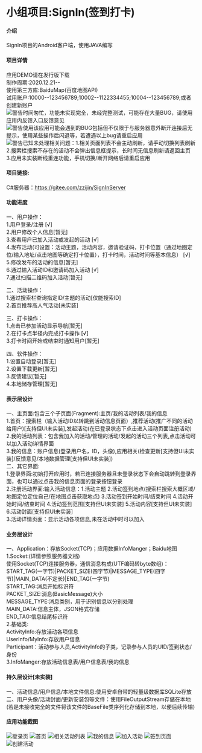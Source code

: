 # 小组项目:SignIn(签到打卡)


#### 介绍
SignIn项目的Android客户端，使用JAVA编写   
  
#### 项目详情  
应用DEMO请在发行版下载  
制作周期:2020.12.21--    
使用第三方库:BaiduMap(百度地图API)  
试用账户:10000--123456789;10002--1122334455;10004--123456789;或者创建新账户  
![警告](https://images.gitee.com/uploads/images/2021/0102/191918_8832d412_8505810.png "警告.png")时间匆忙，功能未实现完全，未经完整测试，可能存在大量BUG，请使用应用内反馈入口反馈意见  
![警告](https://images.gitee.com/uploads/images/2021/0102/191106_89e152f6_8505810.png "警告.png")使用该应用可能会遇到的BUG包括但不仅限于与服务器意外断开连接后无提示，使用某些操作后闪退等，若遭遇以上bug请重启应用   
![警告](https://images.gitee.com/uploads/images/2021/0102/191106_89e152f6_8505810.png "警告.png")已知未处理相关问题：1.相关页面列表不会主动刷新，请手动切换列表刷新 2.搜索栏搜索不存在的活动不会弹出信息框提示，长时间无信息刷新请返回主页 3.应用未实装断线重连功能，手机切换/断开网络后请重启应用   
  
#### 项目链接:
C#服务器：https://gitee.com/zzijin/SignInServer  
  
  
#### 功能进度  
  
一、用户操作：  
   1.用户登录/注册 [√]  
   2.用户修改个人信息[暂无]   
   3.查看用户已加入活动或发起的活动 [√]    
   4.发布活动(可设置：活动主题，活动内容，邀请验证码，打卡位置（通过地图定位/输入地址/点击地图等确定打卡位置），打卡时间，活动时间等基本信息） [√]  
   5.修改发布的活动的信息[暂无]  
   6.通过输入活动ID和邀请码加入活动 [√]  
   7.通过扫描二维码加入活动[暂无]  
  
二、活动操作：  
   1.通过搜索栏查询指定ID/主题的活动[仅能搜索ID]  
   2.首页推荐高人气活动[未实装]  
  
三、打卡操作：  
   1.点击已参加活动显示导航[暂无]  
   2.在打卡点半径内完成打卡操作 [√]  
   3.打卡时间开始或结束时通知用户[暂无]    

四、软件操作：  
   1.设置自动登录[暂无]  
   2.设置下载更新[暂无]  
   3.反馈建议[暂无]  
   4.本地储存管理[暂无]  
  
  
#### 表示层设计  
  
一、主页面:包含三个子页面(Fragment):主页/我的活动列表/我的信息   
   1.首页：搜索栏（输入活动ID以转跳到活动信息页面）,推荐活动(推广不同的活动给用户)[支持但UI未实装],发起活动(在已登录状态下点击进入活动页面注册活动)  
   2.我的活动列表：包含我加入的活动/管理的活动/发起的活动三个列表,点击活动可以加入活动详情界面   
   3.我的信息：账户信息(登录用户名，ID，头像),应用相关(检查更新[支持但UI未实装]/反馈意见/本地数据管理[支持但UI未实装])   
二、其它界面:   
   1.登录界面:初始打开应用时，若已连接服务器且未登录状态下会自动跳转到登录界面，也可以通过点击我的信息页面的登录按钮登录   
   2.注册活动界面:输入活动信息：1.活动主题 2.活动签到地点(搜索栏搜索大概区域/地图定位定位自己/在地图点击获取地点) 3.活动签到开始时间/结束时间 4.活动开始时间/结束时间 4.活动签到范围[支持但UI未实装] 5.活动内容[支持但UI未实装] 6.活动封面[支持但UI未实装]  
   3.活动详情页面：显示活动各项信息,未在活动中时可以加入    
   

#### 业务层设计  
  
一、Application：存放Socket(TCP)；应用数据InfoManger；Baidu地图  
   1.Socket:(详情参照服务器文档)  
   使用Socket(TCP)连接服务器，通信消息构成(UTF编码转byte数组)：    
   START_TAG(一字节)|PACKET_SIZE(四字节)|MESSAGE_TYPE(四字节)|MAIN_DATA(不定长)|END_TAG(一字节)  
   START_TAG:消息开始标识符   
   PACKET_SIZE:消息(BasicMessage)大小  
   MESSAGE_TYPE:消息类别，用于识别信息以分别处理  
   MAIN_DATA:信息主体，JSON格式存储  
   END_TAG:信息结尾标识符  
   2.基础类:  
       ActivityInfo:存放活动各项信息  
       UserInfo/MyInfo:存放用户信息  
       Participant：活动参与人员,ActivityInfo的子类，记录参与人员的UID/签到状态/身份  
   3.InfoManger:存放活动信息表/用户信息表/我的信息  
   
   
#### 持久层设计[未实装]   
  
一、活动信息/用户信息/本地文件信息:使用安卓自带的轻量级数据库SQLite存放  
二、用户头像/活动封面/更新安装包等文件：使用FileOutputStream存储在本地(若是未接收完全的文件将该文件的BaseFile类序列化存储到本地，以便后续传输)  

#### 应用功能截图  

![登录页](https://images.gitee.com/uploads/images/2021/0103/184116_9c71a0ea_8505810.jpeg "登录页.jpg")
![首页](https://images.gitee.com/uploads/images/2021/0103/184126_1b4b5853_8505810.jpeg "首页.jpg")
![相关活动列表](https://images.gitee.com/uploads/images/2021/0103/184143_ae299d2a_8505810.jpeg "相关活动列表.jpg")
![我的信息](https://images.gitee.com/uploads/images/2021/0103/184151_a2ca81cf_8505810.jpeg "我的信息.jpg")
![加入活动](https://images.gitee.com/uploads/images/2021/0103/184202_312a6b49_8505810.jpeg "加入活动.jpg")
![签到页面](https://images.gitee.com/uploads/images/2021/0103/184210_9b032d0b_8505810.jpeg "签到页面.jpg")
![创建活动](https://images.gitee.com/uploads/images/2021/0103/184226_bd35f2b8_8505810.jpeg "创建活动.jpg")
